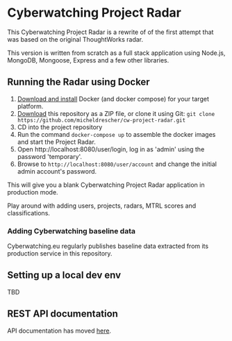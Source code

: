# Cyberwatching Project Radar

This Cyberwatching Project Radar is a rewrite of of the first attempt that was based on the original ThoughtWorks radar.

This version is written from scratch as a full stack application using Node.js, MongoDB, Mongoose, Express and a few other libraries.

## Running the Radar using Docker

1. [Download and install](https://docs.docker.com/get-docker/) Docker (and docker compose) for your target platform.
1. [Download](https://github.com/micheldrescher/cw-project-radar/archive/master.zip) this repository as a ZIP file, or clone it using Git: `git clone https://github.com/micheldrescher/cw-project-radar.git`
1. CD into the project repository
1. Run the command `docker-compose up` to assemble the docker images and start the Project Radar.
1. Open http://localhost:8080/user/login, log in as 'admin' using the password 'temporary'.
1. Browse to `http://localhost:8080/user/account` and change the initial admin account's password.

This will give you a blank Cyberwatching Project Radar application in production mode.

Play around with adding users, projects, radars, MTRL scores and classifications.

### Adding Cyberwatching baseline data

Cyberwatching.eu regularly publishes baseline data extracted from its production service in this repository.





## Setting up a local dev env

TBD

## REST API documentation

API documentation has moved [here](docs/API/api.md).